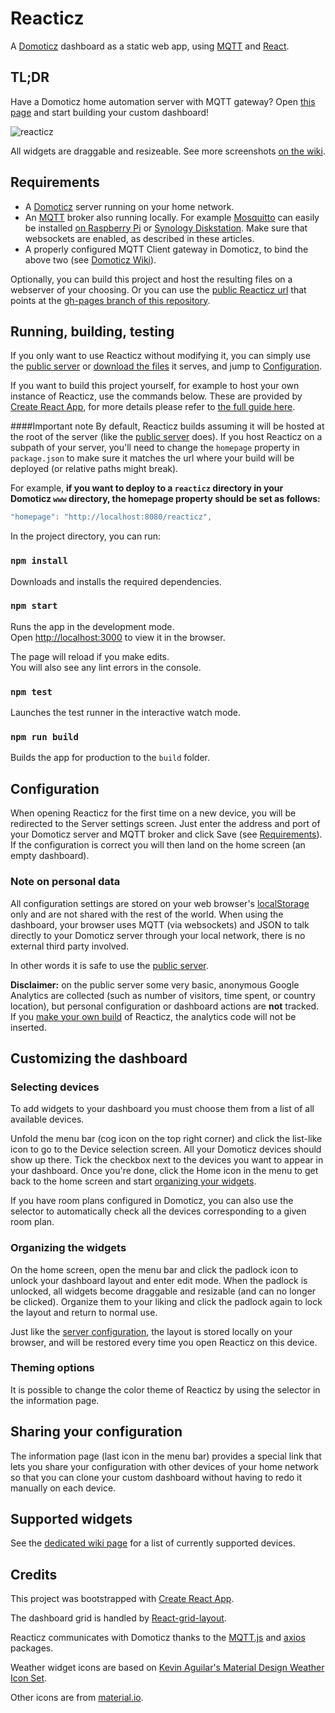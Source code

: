 # Reacticz

A [Domoticz](http://www.domoticz.com) dashboard as a static web app, using [MQTT](http://mqtt.org) and [React](https://facebook.github.io/react/).

## TL;DR

Have a Domoticz home automation server with MQTT gateway? Open [this page](http://reacticz.t0m.fr) and start building your custom dashboard!

![reacticz](https://cloud.githubusercontent.com/assets/1903597/21564032/c2789068-ce88-11e6-8531-7a6f689e505c.png)

All widgets are draggable and resizeable. See more screenshots [on the wiki](https://github.com/t0mg/reacticz/wiki/Supported-devices).

## Requirements

- A [Domoticz](http://www.domoticz.com) server running on your home network.
- An [MQTT](http://mqtt.org) broker also running locally. For example [Mosquitto](https://mosquitto.org/) can easily be installed [on Raspberry Pi](http://blog.ithasu.org/2016/05/enabling-and-using-websockets-on-mosquitto/) or [Synology Diskstation](https://primalcortex.wordpress.com/2015/06/11/mosquitto-broker-with-websockets-enabled-on-the-synology-nas/). Make sure that websockets are enabled, as described in these articles.
- A properly configured MQTT Client gateway in Domoticz, to bind the above two (see [Domoticz Wiki](https://www.domoticz.com/wiki/MQTT#Add_hardware_.22MQTT_Client_Gateway.22)).

Optionally, you can build this project and host the resulting files on a webserver of your choosing. Or you can use the [public Reacticz url](http://reacticz.t0m.fr) that points at the [gh-pages branch of this repository](https://github.com/t0mg/reacticz/tree/gh-pages).

## Running, building, testing

If you only want to use Reacticz without modifying it, you can simply use the [public server](http://reacticz.t0m.fr) or [download the files](https://github.com/t0mg/reacticz/archive/gh-pages.zip) it serves, and jump to [Configuration](#configuration).

If you want to build this project yourself, for example to host your own instance of Reacticz, use the commands below. These are provided by [Create React App](https://github.com/facebookincubator/create-react-app), for more details please refer to [the full guide here](https://github.com/facebookincubator/create-react-app/blob/master/packages/react-scripts/template/README.md).

####Important note
By default, Reacticz builds assuming it will be hosted at the root of the server (like the [public server](http://reacticz.t0m.fr) does). If you host Reacticz on a subpath of your server, you'll need to change the `homepage` property in `package.json` to make sure it matches the url where your build will be deployed (or relative paths might break). 

For example, **if you want to deploy to a `reacticz` directory in your Domoticz `www` directory, the homepage property should be set as follows:**
```js
"homepage": "http://localhost:8080/reacticz",
```

In the project directory, you can run:

### `npm install`

Downloads and installs the required dependencies.

### `npm start`

Runs the app in the development mode.<br>
Open [http://localhost:3000](http://localhost:3000) to view it in the browser.

The page will reload if you make edits.<br>
You will also see any lint errors in the console.

### `npm test`

Launches the test runner in the interactive watch mode.<br>

### `npm run build`

Builds the app for production to the `build` folder.<br>

## Configuration

When opening Reacticz for the first time on a new device, you will be redirected to the Server settings screen. Just enter the address and port of your Domoticz server and MQTT broker and click Save (see [Requirements](#requirements)). If the configuration is correct you will then land on the home screen (an empty dashboard).

### Note on personal data

All configuration settings are stored on your web browser's [localStorage](https://developer.mozilla.org/en-US/docs/Web/API/Window/localStorage) only and are not shared with the rest of the world. When using the dashboard, your browser uses MQTT (via websockets) and JSON to talk directly to your Domoticz server through your local network, there is no external third party involved. 

In other words it is safe to use the [public server](http://reacticz.t0m.fr). 

**Disclaimer:** on the public server some very basic, anonymous Google Analytics are collected (such as number of visitors, time spent, or country location), but personal configuration or dashboard actions are **not** tracked. If you [make your own build](#running-building-testing) of Reacticz, the analytics code will not be inserted.

## Customizing the dashboard

### Selecting devices

To add widgets to your dashboard you must choose them from a list of all available devices.

Unfold the menu bar (cog icon on the top right corner) and click the list-like icon to go to the Device selection screen. All your Domoticz devices should show up there. Tick the checkbox next to the devices you want to appear in your dashboard. Once you're done, click the Home icon in the menu to get back to the home screen and start [organizing your widgets](#organizing-the-widgets).

If you have room plans configured in Domoticz, you can also use the selector to automatically check all the devices corresponding to a given room plan.

### Organizing the widgets

On the home screen, open the menu bar and click the padlock icon to unlock your dashboard layout and enter edit mode. When the padlock is unlocked, all widgets become draggable and resizable (and can no longer be clicked). Organize them to your liking and click the padlock again to lock the layout and return to normal use.

Just like the [server configuration](#configuration), the layout is stored locally on your browser, and will be restored every time you open Reacticz on this device.

### Theming options

It is possible to change the color theme of Reacticz by using the selector in the information page.

## Sharing your configuration

The information page (last icon in the menu bar) provides a special link that lets you share your configuration with other devices of your home network so that you can clone your custom dashboard without having to redo it manually on each device.

## Supported widgets

See the [dedicated wiki page](https://github.com/t0mg/reacticz/wiki/Supported-devices) for a list of currently supported devices.

## Credits

This project was bootstrapped with [Create React App](https://github.com/facebookincubator/create-react-app).

The dashboard grid is handled by [React-grid-layout](https://github.com/STRML/react-grid-layout).

Reacticz communicates with Domoticz thanks to the [MQTT.js](https://github.com/mqttjs/MQTT.js) and [axios](https://github.com/mzabriskie/axios) packages.

Weather widget icons are based on [Kevin Aguilar's Material Design Weather Icon Set](https://material.uplabs.com/posts/material-design-weather-icon-set).

Other icons are from [material.io](https://material.io/icons/).
